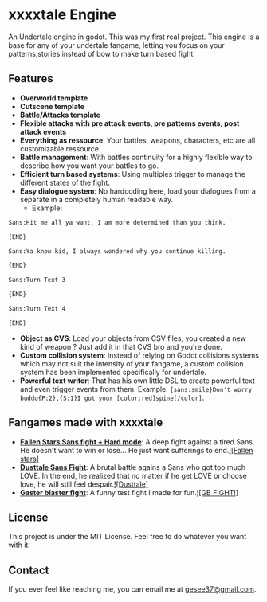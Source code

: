 # xxxxtale Engine

An Undertale engine in godot. This was my first real project.
This engine is a base for any of your undertale fangame, letting you focus on your patterns,stories  instead of bow to make turn based fight.

## Features

- **Overworld template**
- **Cutscene template**
- **Battle/Attacks template**
- **Flexible attacks with pre attack events, pre patterns events, post attack events**
- **Everything as ressource**: Your battles, weapons, characters, etc are all customizable ressource.
- **Battle management**: With battles continuity for a highly flexible way to describe how you want your battles to go.
- **Efficient turn based systems**: Using multiples trigger to manage the different states of the fight.
- **Easy dialogue system**: No hardcoding here, load your dialogues from a separate in a completely human readable way.
   * Example: 
```txt
Sans:Hit me all ya want, I am more determined than you think.

{END}

Sans:Ya know kid, I always wondered why you continue killing.

{END}

Sans:Turn Text 3

{END}

Sans:Turn Text 4

{END}
```
- **Object as CVS**: Load your objects from CSV files, you created a new kind of weapon ? Just add it in that CVS bro and you're done.
- **Custom collision system**: Instead of relying on Godot collisions systems which may not suit the intensity of your fangame, a custom collision system has been implemented specifically for undertale.
- **Powerful text writer**: That has his own little DSL to create powerful text and even trigger events from them. Example: `{sans:smile}Don't worry buddo{P:2},{S:1}I got your [color:red]spine[/color]`.

## Fangames made with xxxxtale

- **[Fallen Stars Sans fight + Hard mode]()**: A deep fight against a tired Sans. He doesn't want to win or lose... He just want sufferings to end.[![Fallen stars]]()
- **[Dusttale Sans Fight]()**: A brutal battle agains a Sans who got too much LOVE. In the end, he realized that no matter if he get LOVE or choose love, he will still feel despair.[![Dusttale]]()
- **[Gaster blaster fight]()**: A funny test fight I made for fun.[![GB FIGHT!]]()

## License

This project is under the MIT License. Feel free to do whatever you want with it.

## Contact

If you ever feel like reaching me, you can email me at gesee37@gmail.com. 
